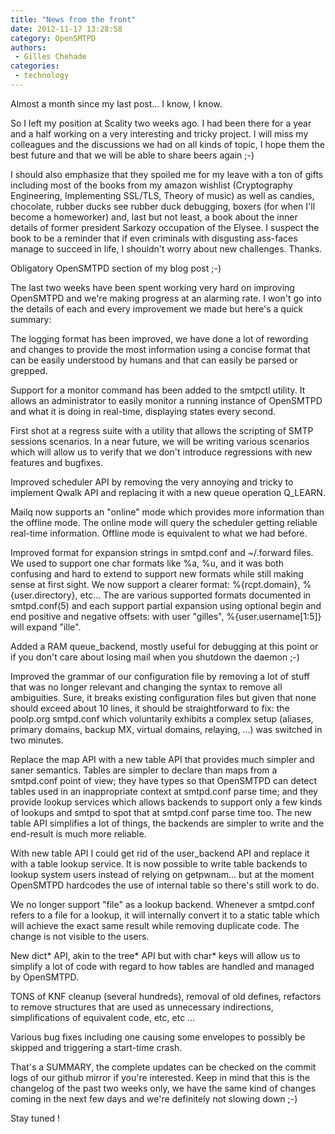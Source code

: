 ```yaml
---
title: "News from the front"
date: 2012-11-17 13:28:58
category: OpenSMTPD
authors:
 - Gilles Chehade
categories:
 - technology
---
```


Almost a month since my last post... I know, I know.

So I left my position at Scality two weeks ago. I had been there for a year and a half working on a very interesting and tricky project. I will miss my colleagues and the discussions we had on all kinds of topic, I hope them the best future and that we will be able to share beers again ;-)

I should also emphasize that they spoiled me for my leave with a ton of gifts including most of the books from my amazon wishlist (Cryptography Engineering, Implementing SSL/TLS, Theory of music) as well as candies, chocolate, rubber ducks see rubber duck debugging, boxers (for when I'll become a homeworker) and, last but not least, a book about the inner details of former president Sarkozy occupation of the Elysee. I suspect the book to be a reminder that if even criminals with disgusting ass-faces manage to succeed in life, I shouldn't worry about new challenges. Thanks.

Obligatory OpenSMTPD section of my blog post ;-)

The last two weeks have been spent working very hard on improving OpenSMTPD and we're making progress at an alarming rate. I won't go into the details of each and every improvement we made but here's a quick summary:

The logging format has been improved, we have done a lot of rewording and changes to provide the most information using a concise format that can be easily understood by humans and that can easily be parsed or grepped.

Support for a monitor command has been added to the smtpctl utility. It allows an administrator to easily monitor a running instance of OpenSMTPD and what it is doing in real-time, displaying states every second.

First shot at a regress suite with a utility that allows the scripting of SMTP sessions scenarios. In a near future, we will be writing various scenarios which will allow us to verify that we don't introduce regressions with new features and bugfixes.

Improved scheduler API by removing the very annoying and tricky to implement Qwalk API and replacing it with a new queue operation Q_LEARN.

Mailq now supports an "online" mode which provides more information than the offline mode. The online mode will query the scheduler getting reliable real-time information. Offline mode is equivalent to what we had before.

Improved format for expansion strings in smtpd.conf and ~/.forward files. We used to support one char formats like %a, %u, and it was both confusing and hard to extend to support new formats while still making sense at first sight. We now support a clearer format: %{rcpt.domain}, %{user.directory}, etc... The are various supported formats documented in smtpd.conf(5) and each support partial expansion using optional begin and end positive and negative offsets: with user "gilles", %{user.username[1:5]} will expand "ille".

Added a RAM queue_backend, mostly useful for debugging at this point or if you don't care about losing mail when you shutdown the daemon ;-)

Improved the grammar of our configuration file by removing a lot of stuff that was no longer relevant and changing the syntax to remove all ambiguities. Sure, it breaks existing configuration files but given that none should exceed about 10 lines, it should be straightforward to fix: the poolp.org smtpd.conf which voluntarily exhibits a complex setup (aliases, primary domains, backup MX, virtual domains, relaying, ...) was switched in two minutes.

Replace the map API with a new table API that provides much simpler and saner semantics. Tables are simpler to declare than maps from a smtpd.conf point of view; they have types so that OpenSMTPD can detect tables used in an inappropriate context at smtpd.conf parse time; and they provide lookup services which allows backends to support only a few kinds of lookups and smtpd to spot that at smtpd.conf parse time too. The new table API simplifies a lot of things, the backends are simpler to write and the end-result is much more reliable.

With new table API I could get rid of the user_backend API and replace it with a table lookup service. It is now possible to write table backends to lookup system users instead of relying on getpwnam... but at the moment OpenSMTPD hardcodes the use of internal table so there's still work to do.

We no longer support "file" as a lookup backend. Whenever a smtpd.conf refers to a file for a lookup, it will internally convert it to a static table which will achieve the exact same result while removing duplicate code. The change is not visible to the users.

New dict* API, akin to the tree* API but with char* keys will allow us to simplify a lot of code with regard to how tables are handled and managed by OpenSMTPD.

TONS of KNF cleanup (several hundreds), removal of old defines, refactors to remove structures that are used as unnecessary indirections, simplifications of equivalent code, etc, etc ...

Various bug fixes including one causing some envelopes to possibly be skipped and triggering a start-time crash.

That's a SUMMARY, the complete updates can be checked on the commit logs of our github mirror if you're interested. Keep in mind that this is the changelog of the past two weeks only, we have the same kind of changes coming in the next few days and we're definitely not slowing down ;-)

Stay tuned !
